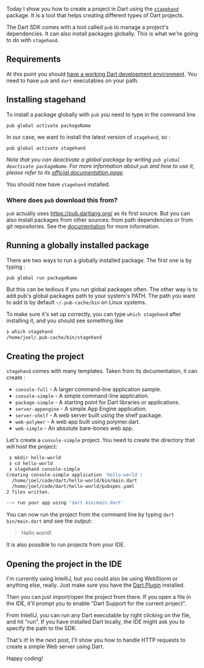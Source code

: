 Today I show you how to create a project in Dart using the [`stagehand`](https://pub.dartlang.org/packages/stagehand) package. It is a tool that helps creating different types of Dart projects.

The Dart SDK comes with a tool called `pub` to manage a project's dependencies. It can also install packages globally. This is what we're going to do with `stagehand`. 

## Requirements
At this point you should [have a working Dart development environment](/getting-started-with-dart). You need to have `pub` and `dart` executables on your path.

## Installing stagehand
To install a package globally with `pub` you need to type in the command line

`pub global activate packageName`

In our case, we want to install the latest version of `stagehand`, so :

`pub global activate stagehand`

_Note that you can deactivate a global package by writing `pub global deactivate packageName`. For more information about `pub` and how to use it, please refer to its [official documentation page](https://www.dartlang.org/tools/pub/)._

You should now have `stagehand` installed.

### Where does `pub` download this from?
`pub` actually uses https://pub.dartlang.org/ as its first source. But you can also install packages from other sources: from path dependencies or from git repositories. See the [documentation](https://www.dartlang.org/tools/pub/cmd/pub-global.html#activating-a-package-with-git) for more information.

## Running a globally installed package
There are two ways to run a globally installed package. The first one is by typing :

`pub global run packageName`

But this can be tedious if you run global packages often. The other way is to add pub's global packages path to your system's PATH. The path you want to add is by default `~/.pub-cache/bin` on Linux systems.

To make sure it's set up correctly, you can type `which stagehand` after installing it, and you should see something like 

```bash
❯ which stagehand
/home/joel/.pub-cache/bin/stagehand
```

## Creating the project
`stagehand` comes with many templates. Taken from its documentation, it can create :

* `console-full` - A larger command-line application sample.
* `console-simple` - A simple command-line application.
* `package-simple` - A starting point for Dart libraries or applications.
* `server-appengine` - A simple App Engine application.
* `server-shelf` - A web server built using the shelf package.
* `web-polymer` - A web app built using polymer.dart.
* `web-simple` - An absolute bare-bones web app.

Let's create a `console-simple` project. You need to create the directory that will host the project:

```bash
 ❯ mkdir hello-world                     
 ❯ cd hello-world                     
 ❯ stagehand console-simple                     
Creating console-simple application 'hello-world':
  /home/joel/code/dart/hello-world/bin/main.dart
  /home/joel/code/dart/hello-world/pubspec.yaml
2 files written.

--> run your app using 'dart bin/main.dart'
```

You can now run the project from the command line by typing `dart bin/main.dart` and see the output:
> Hello world!

It is also possible to run projects from your IDE.

## Opening the project in the IDE
I'm currently using IntelliJ, but you could also be using WebStorm or anything else, really. Just make sure you have the [Dart Plugin](https://plugins.jetbrains.com/plugin/6351) installed.

Then you can just import/open the project from there. If you open a file in the IDE, it'll prompt you to enable "Dart Support for the current project".

From IntelliJ, you can run any Dart executable by right clicking on the file, and hit "run". If you have installed Dart locally, the IDE might ask you to specify the path to the SDK.

That's it!
In the next post, I'll show you how to handle HTTP requests to create a simple Web server using Dart.

Happy coding!
